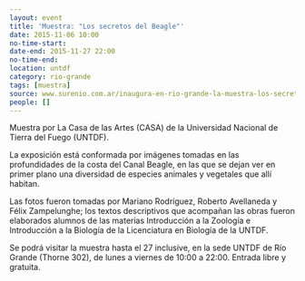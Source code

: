 ```yaml
---
layout: event 
title: 'Muestra: "Los secretos del Beagle"'
date: 2015-11-06 10:00
no-time-start:
date-end: 2015-11-27 22:00
no-time-end:
location: untdf
category: rio-grande
tags: [muestra]
source: www.surenio.com.ar/inaugura-en-rio-grande-la-muestra-los-secretos-del-beagle/
people: []
---
```


Muestra por La Casa de las Artes (CASA) de la Universidad Nacional de Tierra del Fuego (UNTDF). 

La exposición está conformada por imágenes tomadas en las profundidades de la costa del Canal Beagle, en las que se dejan ver en primer plano una diversidad de especies animales y vegetales que allí habitan. 

Las fotos fueron tomadas por Mariano Rodríguez, Roberto Avellaneda y Félix Zampelunghe; los textos descriptivos que acompañan las obras fueron elaborados alumnos de las materias Introducción a la Zoología e Introducción a la Biología de la Licenciatura en Biología de la UNTDF. 

Se podrá visitar la muestra hasta el 27 inclusive, en la sede UNTDF de Río Grande (Thorne 302), de lunes a viernes de 10:00 a 22:00. Entrada libre y gratuita.
